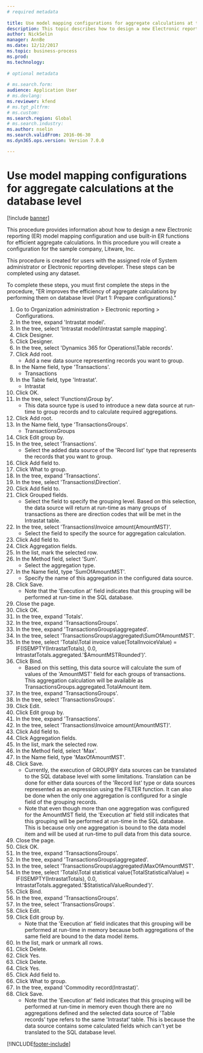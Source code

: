 ```yaml
--- 
# required metadata 
 
title: Use model mapping configurations for aggregate calculations at the database level
description: This topic describes how to design a new Electronic reporting model mapping configuration and use built-in ER functions for efficient aggregate calculations. 
author: NickSelin
manager: AnnBe 
ms.date: 12/12/2017
ms.topic: business-process 
ms.prod:  
ms.technology:  
 
# optional metadata 
 
# ms.search.form:   
audience: Application User 
# ms.devlang:  
ms.reviewer: kfend
# ms.tgt_pltfrm:  
# ms.custom:  
ms.search.region: Global
# ms.search.industry: 
ms.author: nselin
ms.search.validFrom: 2016-06-30 
ms.dyn365.ops.version: Version 7.0.0 

---
```

# Use model mapping configurations for aggregate calculations at the database level

[!include [banner](../../includes/banner.md)]

This procedure provides information about how to design a new Electronic reporting (ER) model mapping configuration and use built-in ER functions for efficient aggregate calculations. In this procedure you will create a configuration for the sample company, Litware, Inc. 

This procedure is created for users with the assigned role of System administrator or Electronic reporting developer. These steps can be completed using any dataset.

 To complete these steps, you must first complete the steps in the procedure, "ER improves the efficiency of aggregate calculations by performing them on database level (Part 1: Prepare configurations)."

1. Go to Organization administration > Electronic reporting > Configurations.
2. In the tree, expand 'Intrastat model'.
3. In the tree, select 'Intrastat model\Intrastat sample mapping'.
4. Click Designer.
5. Click Designer.
6. In the tree, select 'Dynamics 365 for Operations\Table records'.
7. Click Add root.
    * Add a new data source representing records you want to group.  
8. In the Name field, type 'Transactions'.
    * Transactions  
9. In the Table field, type 'Intrastat'.
    * Intrastat  
10. Click OK.
11. In the tree, select 'Functions\Group by'.
    * This data source type is used to introduce a new data source at run-time to group records and to calculate required aggregations.  
12. Click Add root.
13. In the Name field, type 'TransactionsGroups'.
    * TransactionsGroups  
14. Click Edit group by.
15. In the tree, select 'Transactions'.
    * Select the added data source of the 'Record list' type that represents the records that you want to group.  
16. Click Add field to.
17. Click What to group.
18. In the tree, expand 'Transactions'.
19. In the tree, select 'Transactions\Direction'.
20. Click Add field to.
21. Click Grouped fields.
    * Select the field to specify the grouping level. Based on this selection, the data source will return at run-time as many groups of transactions as there are direction codes that will be met in the Intrastat table.  
22. In the tree, select 'Transactions\Invoice amount(AmountMST)'.
    * Select the field to specify the source for aggregation calculation.  
23. Click Add field to.
24. Click Aggregation fields.
25. In the list, mark the selected row.
26. In the Method field, select 'Sum'.
    * Select the aggregation type.  
27. In the Name field, type 'SumOfAmountMST'.
    * Specify the name of this aggregation in the configured data source.  
28. Click Save.
    * Note that the 'Execution at' field indicates that this grouping will be performed at run-time in the SQL database.  
29. Close the page.
30. Click OK.
31. In the tree, expand 'Totals'.
32. In the tree, expand 'TransactionsGroups'.
33. In the tree, expand 'TransactionsGroups\aggregated'.
34. In the tree, select 'TransactionsGroups\aggregated\SumOfAmountMST'.
35. In the tree, select 'Totals\Total invoice value(TotalInvoiceValue) = IF(ISEMPTY(IntrastatTotals), 0.0, IntrastatTotals.aggregated.'$AmountMSTRounded')'.
36. Click Bind.
    * Based on this setting, this data source will calculate the sum of values of the 'AmountMST' field for each groups of transactions. This aggregation calculation will be available as TransactionsGroups.aggregated.TotalAmount item.  
37. In the tree, expand 'TransactionsGroups'.
38. In the tree, select 'TransactionsGroups'.
39. Click Edit.
40. Click Edit group by.
41. In the tree, expand 'Transactions'.
42. In the tree, select 'Transactions\Invoice amount(AmountMST)'.
43. Click Add field to.
44. Click Aggregation fields.
45. In the list, mark the selected row.
46. In the Method field, select 'Max'.
47. In the Name field, type 'MaxOfAmountMST'.
48. Click Save.
    * Currently, the execution of GROUPBY data sources can be translated to the SQL database level with some limitations. Translation can be done for either data sources of the 'Record list' type or data sources represented as an expression using the FILTER function. It can also be done when the only one aggregation is configured for a single field of the grouping records.  
    * Note that even though more than one aggregation was configured for the AmountMST field, the 'Execution at' field still indicates that this grouping will be performed at run-time in the SQL database. This is because only one aggregation is bound to the data model item and will be used at run-time to pull data from this data source.  
49. Close the page.
50. Click OK.
51. In the tree, expand 'TransactionsGroups'.
52. In the tree, expand 'TransactionsGroups\aggregated'.
53. In the tree, select 'TransactionsGroups\aggregated\MaxOfAmountMST'.
54. In the tree, select 'Totals\Total statistical value(TotalStatisticalValue) = IF(ISEMPTY(IntrastatTotals), 0.0, IntrastatTotals.aggregated.'$StatisticalValueRounded')'.
55. Click Bind.
56. In the tree, expand 'TransactionsGroups'.
57. In the tree, select 'TransactionsGroups'.
58. Click Edit.
59. Click Edit group by.
    * Note that the 'Execution at' field indicates that this grouping will be performed at run-time in memory because both aggregations of the same field are bound to the data model items.   
60. In the list, mark or unmark all rows.
61. Click Delete.
62. Click Yes.
63. Click Delete.
64. Click Yes.
65. Click Add field to.
66. Click What to group.
67. In the tree, expand 'Commodity record(Intrastat)'.
68. Click Save.
    * Note that the 'Execution at' field indicates that this grouping will be performed at run-time in memory even though there are no aggregations defined and the selected data source of 'Table records' type refers to the same 'Intrastat' table. This is because the data source contains some calculated fields which can't yet be translated to the SQL database level.  



[!INCLUDE[footer-include](../../../../includes/footer-banner.md)]